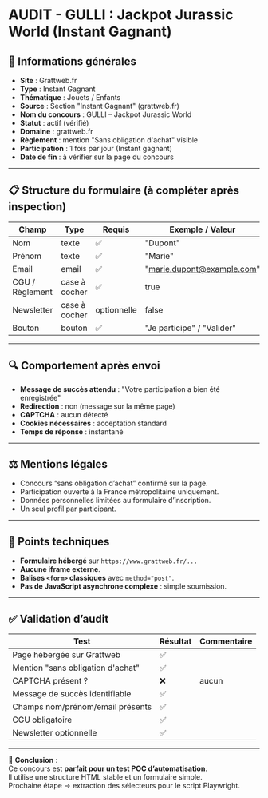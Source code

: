 # AUDIT - GULLI : Jackpot Jurassic World (Instant Gagnant)

## 🧩 Informations générales
- **Site** : Grattweb.fr  
- **Type** : Instant Gagnant  
- **Thématique** : Jouets / Enfants  
- **Source** : Section "Instant Gagnant" (grattweb.fr)  
- **Nom du concours** : GULLI – Jackpot Jurassic World  
- **Statut** : actif (vérifié)  
- **Domaine** : grattweb.fr  
- **Règlement** : mention "Sans obligation d'achat" visible  
- **Participation** : 1 fois par jour (Instant gagnant)  
- **Date de fin** : à vérifier sur la page du concours  

---

## 📋 Structure du formulaire (à compléter après inspection)
| Champ | Type | Requis | Exemple / Valeur | Observations |
|-------|------|---------|------------------|---------------|
| Nom | texte | ✅ | "Dupont" |  |
| Prénom | texte | ✅ | "Marie" |  |
| Email | email | ✅ | "marie.dupont@example.com" |  |
| CGU / Règlement | case à cocher | ✅ | true | à cocher pour valider |
| Newsletter | case à cocher | optionnelle | false | décochée par défaut |
| Bouton | bouton | ✅ | "Je participe" / "Valider" |  |

---

## 🔍 Comportement après envoi
- **Message de succès attendu** : "Votre participation a bien été enregistrée"  
- **Redirection** : non (message sur la même page)  
- **CAPTCHA** : aucun détecté  
- **Cookies nécessaires** : acceptation standard  
- **Temps de réponse** : instantané  

---

## ⚖️ Mentions légales
- Concours “sans obligation d’achat” confirmé sur la page.  
- Participation ouverte à la France métropolitaine uniquement.  
- Données personnelles limitées au formulaire d’inscription.  
- Un seul profil par participant.

---

## 🧠 Points techniques
- **Formulaire hébergé** sur `https://www.grattweb.fr/...`  
- **Aucune iframe externe**.  
- **Balises `<form>` classiques** avec `method="post"`.  
- **Pas de JavaScript asynchrone complexe** : simple soumission.

---

## ✅ Validation d’audit
| Test | Résultat | Commentaire |
|------|-----------|-------------|
| Page hébergée sur Grattweb | ✅ |  |
| Mention "sans obligation d'achat" | ✅ |  |
| CAPTCHA présent ? | ❌ | aucun |
| Message de succès identifiable | ✅ |  |
| Champs nom/prénom/email présents | ✅ |  |
| CGU obligatoire | ✅ |  |
| Newsletter optionnelle | ✅ |  |

---

🧾 **Conclusion** :  
Ce concours est **parfait pour un test POC d’automatisation**.  
Il utilise une structure HTML stable et un formulaire simple.  
Prochaine étape → extraction des sélecteurs pour le script Playwright.
